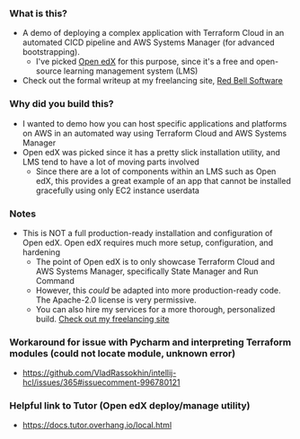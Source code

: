 ### What is this?
* A demo of deploying a complex application with Terraform Cloud in an automated CICD pipeline and AWS Systems Manager (for advanced bootstrapping).
  * I've picked [Open edX](https://openedx.org/) for this purpose, since it's a free and open-source learning management system (LMS)
* Check out the formal writeup at my freelancing site, [Red Bell Software](https://www.redbellsoftware.com/posts/open-edx-writeup/)

### Why did you build this?
* I wanted to demo how you can host specific applications and platforms on AWS in an automated way using Terraform Cloud and AWS Systems Manager
* Open edX was picked since it has a pretty slick installation utility, and LMS tend to have a lot of moving parts involved
  * Since there are a lot of components within an LMS such as Open edX, this provides a great example of an app that cannot be installed gracefully using only EC2 instance userdata

### Notes
* This is NOT a full production-ready installation and configuration of Open edX. Open edX requires much more setup, configuration, and hardening
  * The point of Open edX is to only showcase Terraform Cloud and AWS Systems Manager, specifically State Manager and Run Command
  * However, this _could_ be adapted into more production-ready code. The Apache-2.0 license is very permissive.
  * You can also hire my services for a more thorough, personalized build. [Check out my freelancing site](https://www.redbellsoftware.com/)
  
### Workaround for issue with Pycharm and interpreting Terraform modules (could not locate module, unknown error)
* https://github.com/VladRassokhin/intellij-hcl/issues/365#issuecomment-996780121

### Helpful link to Tutor (Open edX deploy/manage utility)
* https://docs.tutor.overhang.io/local.html